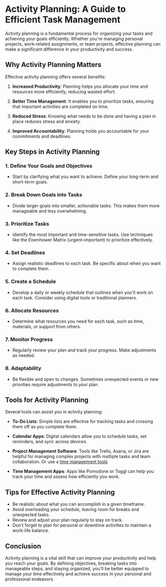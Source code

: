 # Activity Planning: A Guide to Efficient Task Management

Activity planning is a fundamental process for organizing your tasks and achieving your goals efficiently. Whether you're managing personal projects, work-related assignments, or team projects, effective planning can make a significant difference in your productivity and success.

## Why Activity Planning Matters

Effective activity planning offers several benefits:

1. **Increased Productivity**: Planning helps you allocate your time and resources more efficiently, reducing wasted effort.
    
2. **Better Time Management**: It enables you to prioritize tasks, ensuring that important activities are completed on time.
    
3. **Reduced Stress**: Knowing what needs to be done and having a plan in place reduces stress and anxiety.
    
4. **Improved Accountability**: Planning holds you accountable for your commitments and deadlines.
    

## Key Steps in Activity Planning

### 1. **Define Your Goals and Objectives**

- Start by clarifying what you want to achieve. Define your long-term and short-term goals.

### 2. **Break Down Goals into Tasks**

- Divide larger goals into smaller, actionable tasks. This makes them more manageable and less overwhelming.

### 3. **Prioritize Tasks**

- Identify the most important and time-sensitive tasks. Use techniques like the Eisenhower Matrix (urgent-important) to prioritize effectively.

### 4. **Set Deadlines**

- Assign realistic deadlines to each task. Be specific about when you want to complete them.

### 5. **Create a Schedule**

- Develop a daily or weekly schedule that outlines when you'll work on each task. Consider using digital tools or traditional planners.

### 6. **Allocate Resources**

- Determine what resources you need for each task, such as time, materials, or support from others.

### 7. **Monitor Progress**

- Regularly review your plan and track your progress. Make adjustments as needed.

### 8. **Adaptability**

- Be flexible and open to changes. Sometimes unexpected events or new priorities require adjustments to your plan.

## Tools for Activity Planning

Several tools can assist you in activity planning:

- **To-Do Lists**: Simple lists are effective for tracking tasks and crossing them off as you complete them.
    
- **Calendar Apps**: Digital calendars allow you to schedule tasks, set reminders, and sync across devices.
    
- **Project Management Software**: Tools like Trello, Asana, or Jira are helpful for managing complex projects with multiple tasks and team collaboration. Or use a [time management tools ](administra/management/Pert%20Diagram%20vs.%20Gantt%20Chart)
    
- **Time Management Apps**: Apps like Pomodone or Toggl can help you track your time and assess how efficiently you work.
    

## Tips for Effective Activity Planning

- Be realistic about what you can accomplish in a given timeframe.
- Avoid overloading your schedule, leaving room for breaks and unexpected tasks.
- Review and adjust your plan regularly to stay on track.
- Don't forget to plan for personal or downtime activities to maintain a work-life balance.

## Conclusion

Activity planning is a vital skill that can improve your productivity and help you reach your goals. By defining objectives, breaking tasks into manageable steps, and staying organized, you'll be better equipped to manage your time effectively and achieve success in your personal and professional endeavors.